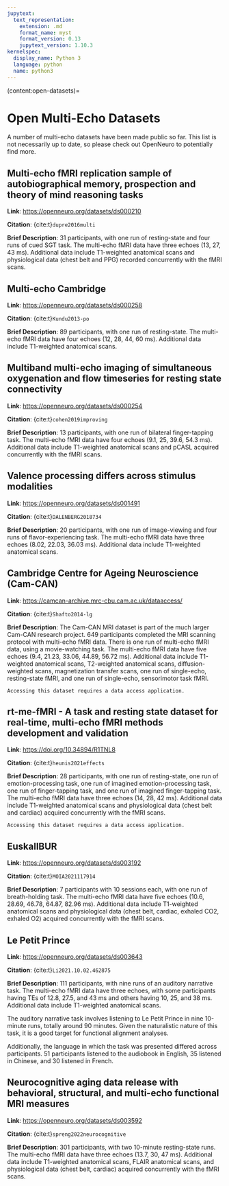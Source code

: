 ```yaml
---
jupytext:
  text_representation:
    extension: .md
    format_name: myst
    format_version: 0.13
    jupytext_version: 1.10.3
kernelspec:
  display_name: Python 3
  language: python
  name: python3
---
```


(content:open-datasets)=
# Open Multi-Echo Datasets

A number of multi-echo datasets have been made public so far.
This list is not necessarily up to date, so please check out OpenNeuro to potentially find more.

## Multi-echo fMRI replication sample of autobiographical memory, prospection and theory of mind reasoning tasks

**Link**: https://openneuro.org/datasets/ds000210

**Citation**: {cite:t}`dupre2016multi`

**Brief Description**: 31 participants, with one run of resting-state and four runs of cued SGT task.
The multi-echo fMRI data have three echoes (13, 27, 43 ms).
Additional data include T1-weighted anatomical scans and physiological data (chest belt and PPG)
recorded concurrently with the fMRI scans.

## Multi-echo Cambridge

**Link**: https://openneuro.org/datasets/ds000258

**Citation**: {cite:t}`Kundu2013-po`

**Brief Description**: 89 participants, with one run of resting-state.
The multi-echo fMRI data have four echoes (12, 28, 44, 60 ms).
Additional data include T1-weighted anatomical scans.

## Multiband multi-echo imaging of simultaneous oxygenation and flow timeseries for resting state connectivity

**Link**: https://openneuro.org/datasets/ds000254

**Citation**: {cite:t}`cohen2019improving`

**Brief Description**: 13 participants, with one run of bilateral finger-tapping task.
The multi-echo fMRI data have four echoes (9.1, 25, 39.6, 54.3 ms).
Additional data include T1-weighted anatomical scans and pCASL acquired concurrently with the fMRI scans.

## Valence processing differs across stimulus modalities

**Link**: https://openneuro.org/datasets/ds001491

**Citation**: {cite:t}`DALENBERG2018734`

**Brief Description**: 20 participants, with one run of image-viewing and four runs of flavor-experiencing task.
The multi-echo fMRI data have three echoes (8.02, 22.03, 36.03 ms).
Additional data include T1-weighted anatomical scans.

## Cambridge Centre for Ageing Neuroscience (Cam-CAN)

**Link**: https://camcan-archive.mrc-cbu.cam.ac.uk/dataaccess/

**Citation**: {cite:t}`Shafto2014-lg`

**Brief Description**: The Cam-CAN MRI dataset is part of the much larger Cam-CAN research project.
649 participants completed the MRI scanning protocol with multi-echo fMRI data.
There is one run of multi-echo fMRI data, using a movie-watching task.
The multi-echo fMRI data have five echoes (9.4, 21.23, 33.06, 44.89, 56.72 ms).
Additional data include T1-weighted anatomical scans, T2-weighted anatomical scans,
diffusion-weighted scans, magnetization transfer scans, one run of single-echo,
resting-state fMRI, and one run of single-echo, sensorimotor task fMRI.

```{warning}
Accessing this dataset requires a data access application.
```

## rt-me-fMRI - A task and resting state dataset for real-time, multi-echo fMRI methods development and validation

**Link**: https://doi.org/10.34894/R1TNL8

**Citation**: {cite:t}`heunis2021effects`

**Brief Description**: 28 participants, with one run of resting-state,
one run of emotion-processing task, one run of imagined emotion-processing task,
one run of finger-tapping task, and one run of imagined finger-tapping task.
The multi-echo fMRI data have three echoes (14, 28, 42 ms).
Additional data include T1-weighted anatomical scans and physiological data (chest belt and cardiac)
acquired concurrently with the fMRI scans.

```{warning}
Accessing this dataset requires a data access application.
```

## EuskalIBUR

**Link**: https://openneuro.org/datasets/ds003192

**Citation**: {cite:t}`MOIA2021117914`

**Brief Description**: 7 participants with 10 sessions each, with one run of breath-holding task.
The multi-echo fMRI data have five echoes (10.6, 28.69, 46.78, 64.87, 82.96 ms).
Additional data include T1-weighted anatomical scans and physiological data (chest belt, cardiac, exhaled CO2, exhaled O2)
acquired concurrently with the fMRI scans.

## Le Petit Prince

**Link**: https://openneuro.org/datasets/ds003643

**Citation**: {cite:t}`Li2021.10.02.462875`

**Brief Description**: 111 participants, with nine runs of an auditory narrative task.
The multi-echo fMRI data have three echoes, with some participants having TEs of 12.8, 27.5, and 43 ms
and others having 10, 25, and 38 ms.
Additional data include T1-weighted anatomical scans.

The auditory narrative task involves listening to Le Petit Prince in nine 10-minute runs, totally around 90 minutes.
Given the naturalistic nature of this task, it is a good target for functional alignment analyses.

Additionally, the language in which the task was presented differed across participants.
51 participants listened to the audiobook in English, 35 listened in Chinese, and 30 listened in French.

## Neurocognitive aging data release with behavioral, structural, and multi-echo functional MRI measures

**Link**: https://openneuro.org/datasets/ds003592

**Citation**: {cite:t}`spreng2022neurocognitive`

**Brief Description**: 301 participants, with two 10-minute resting-state runs.
The multi-echo fMRI data have three echoes (13.7, 30, 47 ms).
Additional data include T1-weighted anatomical scans, FLAIR anatomical scans, and
physiological data (chest belt, cardiac) acquired concurrently with the fMRI scans.
